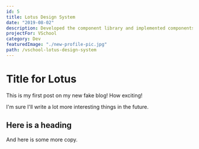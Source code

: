 ```yaml
---
id: 5
title: Lotus Design System
date: "2019-08-02"
description: Developed the component library and implemented components across website and marketing pages.
projectFor: VSchool
category: Dev
featuredImage: "./new-profile-pic.jpg"
path: /vschool-lotus-design-system
---
```


# Title for Lotus

This is my first post on my new fake blog! How exciting!

I'm sure I'll write a lot more interesting things in the future.

## Here is a heading

And here is some more copy.
